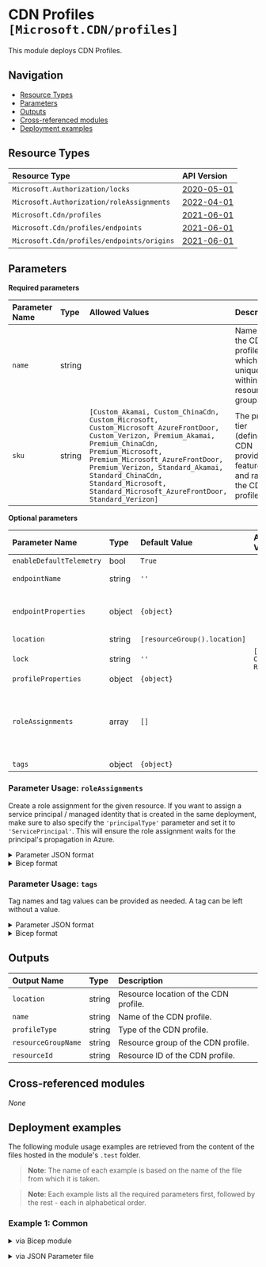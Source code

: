 # CDN Profiles `[Microsoft.CDN/profiles]`

This module deploys CDN Profiles.

## Navigation

- [Resource Types](#Resource-Types)
- [Parameters](#Parameters)
- [Outputs](#Outputs)
- [Cross-referenced modules](#Cross-referenced-modules)
- [Deployment examples](#Deployment-examples)

## Resource Types

| Resource Type | API Version |
| :-- | :-- |
| `Microsoft.Authorization/locks` | [2020-05-01](https://docs.microsoft.com/en-us/azure/templates/Microsoft.Authorization/2020-05-01/locks) |
| `Microsoft.Authorization/roleAssignments` | [2022-04-01](https://docs.microsoft.com/en-us/azure/templates/Microsoft.Authorization/2022-04-01/roleAssignments) |
| `Microsoft.Cdn/profiles` | [2021-06-01](https://docs.microsoft.com/en-us/azure/templates/Microsoft.Cdn/2021-06-01/profiles) |
| `Microsoft.Cdn/profiles/endpoints` | [2021-06-01](https://docs.microsoft.com/en-us/azure/templates/Microsoft.Cdn/2021-06-01/profiles/endpoints) |
| `Microsoft.Cdn/profiles/endpoints/origins` | [2021-06-01](https://docs.microsoft.com/en-us/azure/templates/Microsoft.Cdn/2021-06-01/profiles/endpoints/origins) |

## Parameters

**Required parameters**

| Parameter Name | Type | Allowed Values | Description |
| :-- | :-- | :-- | :-- |
| `name` | string |  | Name of the CDN profile which is unique within the resource group. |
| `sku` | string | `[Custom_Akamai, Custom_ChinaCdn, Custom_Microsoft, Custom_Microsoft_AzureFrontDoor, Custom_Verizon, Premium_Akamai, Premium_ChinaCdn, Premium_Microsoft, Premium_Microsoft_AzureFrontDoor, Premium_Verizon, Standard_Akamai, Standard_ChinaCdn, Standard_Microsoft, Standard_Microsoft_AzureFrontDoor, Standard_Verizon]` | The pricing tier (defines a CDN provider, feature list and rate) of the CDN profile. |

**Optional parameters**

| Parameter Name | Type | Default Value | Allowed Values | Description |
| :-- | :-- | :-- | :-- | :-- |
| `enableDefaultTelemetry` | bool | `True` |  | Enable telemetry via a Globally Unique Identifier (GUID). |
| `endpointName` | string | `''` |  | Name of the endpoint under the profile which is unique globally. |
| `endpointProperties` | object | `{object}` |  | Endpoint properties (see https://learn.microsoft.com/en-us/azure/templates/microsoft.cdn/profiles/endpoints?pivots=deployment-language-bicep#endpointproperties for details). |
| `location` | string | `[resourceGroup().location]` |  | Resource location. |
| `lock` | string | `''` | `['', CanNotDelete, ReadOnly]` | Specify the type of lock. |
| `profileProperties` | object | `{object}` |  | Profile properties. |
| `roleAssignments` | array | `[]` |  | Array of role assignment objects that contain the 'roleDefinitionIdOrName' and 'principalId' to define RBAC role assignments on this resource. In the roleDefinitionIdOrName attribute, you can provide either the display name of the role definition, or its fully qualified ID in the following format: '/providers/Microsoft.Authorization/roleDefinitions/c2f4ef07-c644-48eb-af81-4b1b4947fb11'. |
| `tags` | object | `{object}` |  | Endpoint tags. |


### Parameter Usage: `roleAssignments`

Create a role assignment for the given resource. If you want to assign a service principal / managed identity that is created in the same deployment, make sure to also specify the `'principalType'` parameter and set it to `'ServicePrincipal'`. This will ensure the role assignment waits for the principal's propagation in Azure.

<details>

<summary>Parameter JSON format</summary>

```json
"roleAssignments": {
    "value": [
        {
            "roleDefinitionIdOrName": "Reader",
            "description": "Reader Role Assignment",
            "principalIds": [
                "12345678-1234-1234-1234-123456789012", // object 1
                "78945612-1234-1234-1234-123456789012" // object 2
            ]
        },
        {
            "roleDefinitionIdOrName": "/providers/Microsoft.Authorization/roleDefinitions/c2f4ef07-c644-48eb-af81-4b1b4947fb11",
            "principalIds": [
                "12345678-1234-1234-1234-123456789012" // object 1
            ],
            "principalType": "ServicePrincipal"
        }
    ]
}
```

</details>

<details>

<summary>Bicep format</summary>

```bicep
roleAssignments: [
    {
        roleDefinitionIdOrName: 'Reader'
        description: 'Reader Role Assignment'
        principalIds: [
            '12345678-1234-1234-1234-123456789012' // object 1
            '78945612-1234-1234-1234-123456789012' // object 2
        ]
    }
    {
        roleDefinitionIdOrName: '/providers/Microsoft.Authorization/roleDefinitions/c2f4ef07-c644-48eb-af81-4b1b4947fb11'
        principalIds: [
            '12345678-1234-1234-1234-123456789012' // object 1
        ]
        principalType: 'ServicePrincipal'
    }
]
```

</details>
<p>

### Parameter Usage: `tags`

Tag names and tag values can be provided as needed. A tag can be left without a value.

<details>

<summary>Parameter JSON format</summary>

```json
"tags": {
    "value": {
        "Environment": "Non-Prod",
        "Contact": "test.user@testcompany.com",
        "PurchaseOrder": "1234",
        "CostCenter": "7890",
        "ServiceName": "DeploymentValidation",
        "Role": "DeploymentValidation"
    }
}
```

</details>

<details>

<summary>Bicep format</summary>

```bicep
tags: {
    Environment: 'Non-Prod'
    Contact: 'test.user@testcompany.com'
    PurchaseOrder: '1234'
    CostCenter: '7890'
    ServiceName: 'DeploymentValidation'
    Role: 'DeploymentValidation'
}
```

</details>
<p>

## Outputs

| Output Name | Type | Description |
| :-- | :-- | :-- |
| `location` | string | Resource location of the CDN profile. |
| `name` | string | Name of the CDN profile. |
| `profileType` | string | Type of the CDN profile. |
| `resourceGroupName` | string | Resource group of the CDN profile. |
| `resourceId` | string | Resource ID of the CDN profile. |

## Cross-referenced modules

_None_

## Deployment examples

The following module usage examples are retrieved from the content of the files hosted in the module's `.test` folder.
   >**Note**: The name of each example is based on the name of the file from which it is taken.

   >**Note**: Each example lists all the required parameters first, followed by the rest - each in alphabetical order.

<h3>Example 1: Common</h3>

<details>

<summary>via Bicep module</summary>

```bicep
module profiles './Microsoft.CDN/profiles/deploy.bicep' = {
  name: '${uniqueString(deployment().name)}-test-cdnprof'
  params: {
    // Required parameters
    name: 'dep-<<namePrefix>>-cdn-cdnprof'
    sku: 'Standard_Verizon'
    // Non-required parameters
    enableDefaultTelemetry: '<enableDefaultTelemetry>'
    endpointProperties: {
      contentTypesToCompress: [
        'application/javascript'
        'application/json'
        'application/x-javascript'
        'application/xml'
        'text/css'
        'text/html'
        'text/javascript'
        'text/plain'
      ]
      geoFilters: []
      isCompressionEnabled: true
      isHttpAllowed: true
      isHttpsAllowed: true
      originGroups: []
      originHostHeader: '<originHostHeader>'
      origins: [
        {
          name: 'dep-<<namePrefix>>-cdn-endpoint01'
          properties: {
            enabled: true
            hostName: '<hostName>'
            httpPort: 80
            httpsPort: 443
          }
        }
      ]
      queryStringCachingBehavior: 'IgnoreQueryString'
    }
    location: '<location>'
    profileProperties: {}
  }
}
```

</details>
<p>

<details>

<summary>via JSON Parameter file</summary>

```json
{
  "$schema": "https://schema.management.azure.com/schemas/2019-04-01/deploymentParameters.json#",
  "contentVersion": "1.0.0.0",
  "parameters": {
    // Required parameters
    "name": {
      "value": "dep-<<namePrefix>>-cdn-cdnprof"
    },
    "sku": {
      "value": "Standard_Verizon"
    },
    // Non-required parameters
    "enableDefaultTelemetry": {
      "value": "<enableDefaultTelemetry>"
    },
    "endpointProperties": {
      "value": {
        "contentTypesToCompress": [
          "application/javascript",
          "application/json",
          "application/x-javascript",
          "application/xml",
          "text/css",
          "text/html",
          "text/javascript",
          "text/plain"
        ],
        "geoFilters": [],
        "isCompressionEnabled": true,
        "isHttpAllowed": true,
        "isHttpsAllowed": true,
        "originGroups": [],
        "originHostHeader": "<originHostHeader>",
        "origins": [
          {
            "name": "dep-<<namePrefix>>-cdn-endpoint01",
            "properties": {
              "enabled": true,
              "hostName": "<hostName>",
              "httpPort": 80,
              "httpsPort": 443
            }
          }
        ],
        "queryStringCachingBehavior": "IgnoreQueryString"
      }
    },
    "location": {
      "value": "<location>"
    },
    "profileProperties": {
      "value": {}
    }
  }
}
```

</details>
<p>
